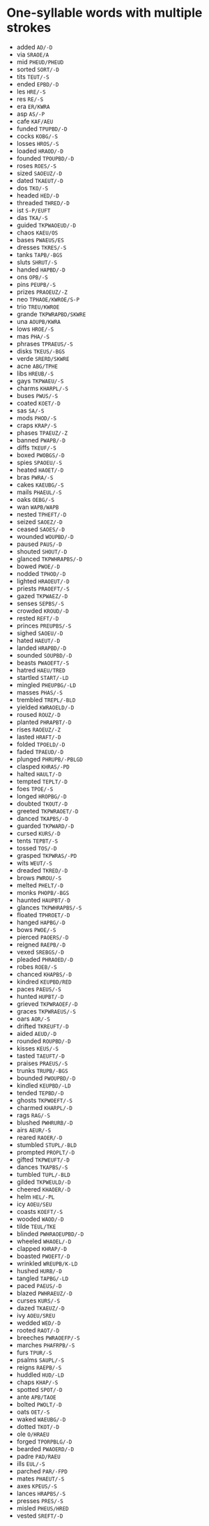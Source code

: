 # One-syllable words with multiple strokes

* added `AD/-D`
* via `SRAOE/A`
* mid `PHEUD/PHEUD`
* sorted `SORT/-D`
* tits `TEUT/-S`
* ended `EPBD/-D`
* les `HRE/-S`
* res `RE/-S`
* era `ER/KWRA`
* asp `AS/-P`
* cafe `KAF/AEU`
* funded `TPUPBD/-D`
* cocks `KOBG/-S`
* losses `HROS/-S`
* loaded `HRAOD/-D`
* founded `TPOUPBD/-D`
* roses `ROES/-S`
* sized `SAOEUZ/-D`
* dated `TKAEUT/-D`
* dos `TKO/-S`
* headed `HED/-D`
* threaded `THRED/-D`
* ist `S-P/EUFT`
* das `TKA/-S`
* guided `TKPWAOEUD/-D`
* chaos `KAEU/OS`
* bases `PWAEUS/ES`
* dresses `TKRES/-S`
* tanks `TAPB/-BGS`
* sluts `SHRUT/-S`
* handed `HAPBD/-D`
* ons `OPB/-S`
* pins `PEUPB/-S`
* prizes `PRAOEUZ/-Z`
* neo `TPHAOE/KWROE/S-P`
* trio `TREU/KWROE`
* grande `TKPWRAPBD/SKWRE`
* una `AOUPB/KWRA`
* lows `HROE/-S`
* mas `PHA/-S`
* phrases `TPRAEUS/-S`
* disks `TKEUS/-BGS`
* verde `SRERD/SKWRE`
* acne `ABG/TPHE`
* libs `HREUB/-S`
* gays `TKPWAEU/-S`
* charms `KHARPL/-S`
* buses `PWUS/-S`
* coated `KOET/-D`
* sas `SA/-S`
* mods `PHOD/-S`
* craps `KRAP/-S`
* phases `TPAEUZ/-Z`
* banned `PWAPB/-D`
* diffs `TKEUF/-S`
* boxed `PWOBGS/-D`
* spies `SPAOEU/-S`
* heated `HAOET/-D`
* bras `PWRA/-S`
* cakes `KAEUBG/-S`
* mails `PHAEUL/-S`
* oaks `OEBG/-S`
* wan `WAPB/WAPB`
* nested `TPHEFT/-D`
* seized `SAOEZ/-D`
* ceased `SAOES/-D`
* wounded `WOUPBD/-D`
* paused `PAUS/-D`
* shouted `SHOUT/-D`
* glanced `TKPWHRAPBS/-D`
* bowed `PWOE/-D`
* nodded `TPHOD/-D`
* lighted `HRAOEUT/-D`
* priests `PRAOEFT/-S`
* gazed `TKPWAEZ/-D`
* senses `SEPBS/-S`
* crowded `KROUD/-D`
* rested `REFT/-D`
* princes `PREUPBS/-S`
* sighed `SAOEU/-D`
* hated `HAEUT/-D`
* landed `HRAPBD/-D`
* sounded `SOUPBD/-D`
* beasts `PWAOEFT/-S`
* hatred `HAEU/TRED`
* startled `START/-LD`
* mingled `PHEUPBG/-LD`
* masses `PHAS/-S`
* trembled `TREPL/-BLD`
* yielded `KWRAOELD/-D`
* roused `ROUZ/-D`
* planted `PHRAPBT/-D`
* rises `RAOEUZ/-Z`
* lasted `HRAFT/-D`
* folded `TPOELD/-D`
* faded `TPAEUD/-D`
* plunged `PHRUPB/-PBLGD`
* clasped `KHRAS/-PD`
* halted `HAULT/-D`
* tempted `TEPLT/-D`
* foes `TPOE/-S`
* longed `HROPBG/-D`
* doubted `TKOUT/-D`
* greeted `TKPWRAOET/-D`
* danced `TKAPBS/-D`
* guarded `TKPWARD/-D`
* cursed `KURS/-D`
* tents `TEPBT/-S`
* tossed `TOS/-D`
* grasped `TKPWRAS/-PD`
* wits `WEUT/-S`
* dreaded `TKRED/-D`
* brows `PWROU/-S`
* melted `PHELT/-D`
* monks `PHOPB/-BGS`
* haunted `HAUPBT/-D`
* glances `TKPWHRAPBS/-S`
* floated `TPHROET/-D`
* hanged `HAPBG/-D`
* bows `PWOE/-S`
* pierced `PAOERS/-D`
* reigned `RAEPB/-D`
* vexed `SREBGS/-D`
* pleaded `PHRAOED/-D`
* robes `ROEB/-S`
* chanced `KHAPBS/-D`
* kindred `KEUPBD/RED`
* paces `PAEUS/-S`
* hunted `HUPBT/-D`
* grieved `TKPWRAOEF/-D`
* graces `TKPWRAEUS/-S`
* oars `AOR/-S`
* drifted `TKREUFT/-D`
* aided `AEUD/-D`
* rounded `ROUPBD/-D`
* kisses `KEUS/-S`
* tasted `TAEUFT/-D`
* praises `PRAEUS/-S`
* trunks `TRUPB/-BGS`
* bounded `PWOUPBD/-D`
* kindled `KEUPBD/-LD`
* tended `TEPBD/-D`
* ghosts `TKPWOEFT/-S`
* charmed `KHARPL/-D`
* rags `RAG/-S`
* blushed `PWHRURB/-D`
* airs `AEUR/-S`
* reared `RAOER/-D`
* stumbled `STUPL/-BLD`
* prompted `PROPLT/-D`
* gifted `TKPWEUFT/-D`
* dances `TKAPBS/-S`
* tumbled `TUPL/-BLD`
* gilded `TKPWEULD/-D`
* cheered `KHAOER/-D`
* helm `HEL/-PL`
* icy `AOEU/SEU`
* coasts `KOEFT/-S`
* wooded `WAOD/-D`
* tilde `TEUL/TKE`
* blinded `PWHRAOEUPBD/-D`
* wheeled `WHAOEL/-D`
* clapped `KHRAP/-D`
* boasted `PWOEFT/-D`
* wrinkled `WREUPB/K-LD`
* hushed `HURB/-D`
* tangled `TAPBG/-LD`
* paced `PAEUS/-D`
* blazed `PWHRAEUZ/-D`
* curses `KURS/-S`
* dazed `TKAEUZ/-D`
* ivy `AOEU/SREU`
* wedded `WED/-D`
* rooted `RAOT/-D`
* breeches `PWRAOEFP/-S`
* marches `PHAFRPB/-S`
* furs `TPUR/-S`
* psalms `SAUPL/-S`
* reigns `RAEPB/-S`
* huddled `HUD/-LD`
* chaps `KHAP/-S`
* spotted `SPOT/-D`
* ante `APB/TAOE`
* bolted `PWOLT/-D`
* oats `OET/-S`
* waked `WAEUBG/-D`
* dotted `TKOT/-D`
* ole `O/HRAEU`
* forged `TPORPBLG/-D`
* bearded `PWAOERD/-D`
* padre `PAD/RAEU`
* ills `EUL/-S`
* parched `PAR/-FPD`
* mates `PHAEUT/-S`
* axes `KPEUS/-S`
* lances `HRAPBS/-S`
* presses `PRES/-S`
* misled `PHEUS/HRED`
* vested `SREFT/-D`
